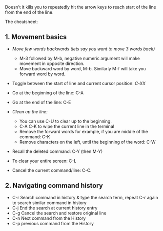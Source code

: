 

Doesn't it kills you to repeatedly hit the arrow keys to reach start of the line
from the end of the line.

The cheatsheet:

## 1. Movement basics
- *Move few words backwards (lets say you want to move 3 words back)*
    * M-3 followed by M-b, negative numeric argument will make movement in opposite direction.
    * Move backward word by word, M-b. Similarly M-f will take you forward word by word.

- Toggle between the start of line and current cursor position: *C-XX*
- Go at the beginning of the line: C-A
- Go at the end of the line: C-E

- *Clean up the line:*
    * You can use C-U to clear up to the beginning.
    * C-A C-K to wipe the current line in the terminal
    * Remove the forward words for example, if you are middle of the command: C-K
    * Remove characters on the left, until the beginning of the word: C-W
- Recall the deleted command: C-Y (then M-Y)

- To clear your entire screen: C-L
- Cancel the current command/line: C-C.

## 2. Navigating command history
- C-r Search command in history & type the search term,
    repeat C-r again to search similar command in history
- C-j End the search at current history entry
- C-g Cancel the search and restore original line
- C-n Next command from the History
- C-p previous command from the History
